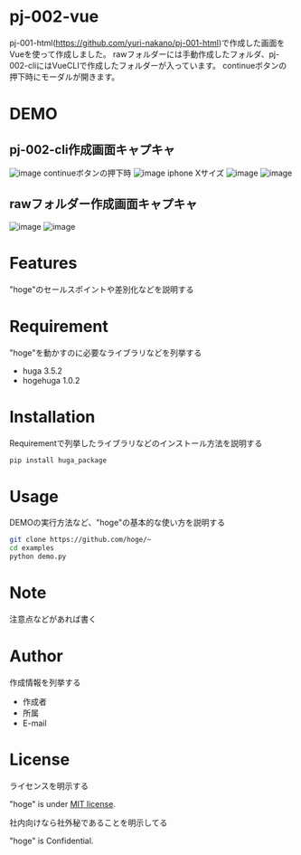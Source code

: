 # pj-002-vue
pj-001-html(https://github.com/yuri-nakano/pj-001-html)で作成した画面をVueを使って作成しました。
rawフォルダーには手動作成したフォルダ、pj-002-cliにはVueCLIで作成したフォルダーが入っています。
continueボタンの押下時にモーダルが開きます。
 
# DEMO
## pj-002-cli作成画面キャプキャ
![image](https://user-images.githubusercontent.com/64944011/99899511-4287cf00-2ced-11eb-91b7-6971c517090b.png)
continueボタンの押下時
![image](https://user-images.githubusercontent.com/64944011/99899513-4582bf80-2ced-11eb-8ca2-1d6f3cbaa329.png)
iphone Xサイズ
![image](https://user-images.githubusercontent.com/64944011/101308932-63742680-388e-11eb-9567-096c6dccb674.png)
![image](https://user-images.githubusercontent.com/64944011/99899513-4582bf80-2ced-11eb-8ca2-1d6f3cbaa329.png)
## rawフォルダー作成画面キャプキャ
![image](https://user-images.githubusercontent.com/64944011/101308785-037d8000-388e-11eb-8cb4-e55354f858ed.png)
![image](https://user-images.githubusercontent.com/64944011/101308782-00828f80-388e-11eb-8f02-4a9a32619b88.png)


# Features
 
"hoge"のセールスポイントや差別化などを説明する
 
# Requirement
 
"hoge"を動かすのに必要なライブラリなどを列挙する
 
* huga 3.5.2
* hogehuga 1.0.2
 
# Installation
 
Requirementで列挙したライブラリなどのインストール方法を説明する
 
```bash
pip install huga_package
```
 
# Usage
 
DEMOの実行方法など、"hoge"の基本的な使い方を説明する
 
```bash
git clone https://github.com/hoge/~
cd examples
python demo.py
```
 
# Note
 
注意点などがあれば書く
 
# Author
 
作成情報を列挙する
 
* 作成者
* 所属
* E-mail
 
# License
ライセンスを明示する
 
"hoge" is under [MIT license](https://en.wikipedia.org/wiki/MIT_License).
 
社内向けなら社外秘であることを明示してる
 
"hoge" is Confidential.
